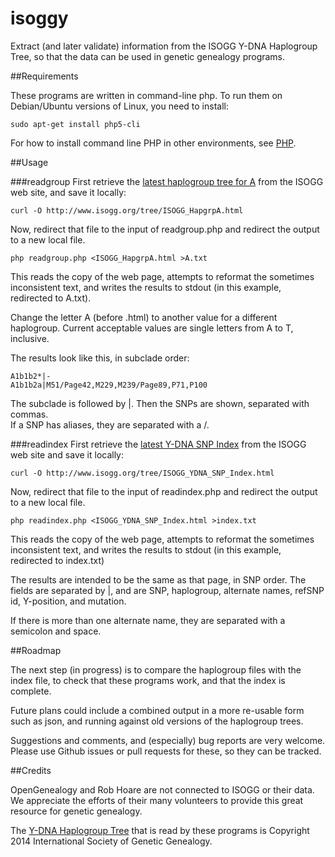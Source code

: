 isoggy
======

Extract (and later validate) information from the ISOGG Y-DNA Haplogroup Tree,
so that the data can be used in genetic genealogy programs.

##Requirements

These programs are written in command-line php.  To run them on Debian/Ubuntu
versions of Linux, you need to install:

    sudo apt-get install php5-cli
    
For how to install command line PHP in other environments, see [PHP](http://php.net/).     

##Usage

###readgroup
First retrieve the [latest haplogroup tree for A](http://www.isogg.org/tree/ISOGG_HapgrpA.html)
from the ISOGG web site, and save it locally:

    curl -O http://www.isogg.org/tree/ISOGG_HapgrpA.html

Now, redirect that file to the input of readgroup.php and redirect the
output to a new local file. 

    php readgroup.php <ISOGG_HapgrpA.html >A.txt
    
This reads the copy of the web page, attempts to reformat
the sometimes inconsistent text, and writes the results to stdout (in this example, redirected to A.txt).

Change the letter A (before .html) to another value for a different haplogroup.  Current acceptable values are single
letters from A to T, inclusive.

The results look like this, in subclade order:

    A1b1b2*|-
    A1b1b2a|M51/Page42,M229,M239/Page89,P71,P100
    
The subclade is followed by |.  Then the SNPs are shown, separated with commas.  
If a SNP has aliases, they are separated with a /.

###readindex
First retrieve the [latest Y-DNA SNP Index](http://www.isogg.org/tree/ISOGG_YDNA_SNP_Index.html) 
from the ISOGG web site and save it locally:

    curl -O http://www.isogg.org/tree/ISOGG_YDNA_SNP_Index.html
    
Now, redirect that file to the input of readindex.php and redirect the
output to a new local file.    

    php readindex.php <ISOGG_YDNA_SNP_Index.html >index.txt
    
This reads the copy of the web page, attempts to reformat
the sometimes inconsistent text, and writes the results to stdout (in this example, redirected to index.txt)    

The results are intended to be the same as that page, in SNP order.  The fields are separated by |, 
and are SNP, haplogroup, alternate names, refSNP id, Y-position, and mutation.

If there is more than one alternate name, they are separated with a semicolon and space.

##Roadmap

The next step (in progress) is to compare the haplogroup files with the index file, to
check that these programs work, and that the index is complete.

Future plans could include a combined output in a more re-usable form
such as json, and running against old versions of the haplogroup trees.

Suggestions and comments, and (especially) bug reports are very
welcome.  Please use Github issues or pull requests for these, so they can be tracked.

##Credits

OpenGenealogy and Rob Hoare are not connected to ISOGG or their data. We appreciate the 
efforts of their many volunteers to provide this great resource for genetic genealogy.

The [Y-DNA Haplogroup Tree](http://www.isogg.org/tree/index.html) that is
read by these programs is Copyright 2014
 International Society of Genetic Genealogy.
